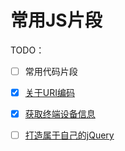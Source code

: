 # 常用JS片段

TODO：
 - [ ] 常用代码片段
 - [x] [关于URI编码](URI_encode.md)
 - [x] [获取终端设备信息](userAgent.md)
 - [ ] [打造属于自己的jQuery](jQuery)


